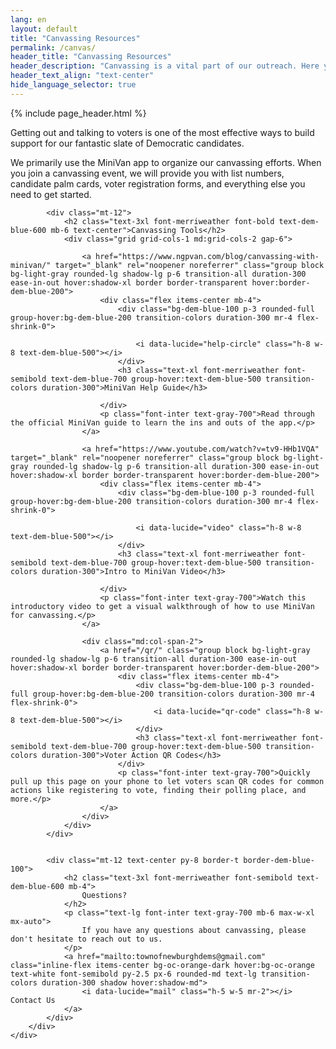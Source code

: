 ```yaml
---
lang: en
layout: default
title: "Canvassing Resources"
permalink: /canvas/
header_title: "Canvassing Resources"
header_description: "Canvassing is a vital part of our outreach. Here you'll find resources to help you connect with voters effectively and represent our Democratic candidates."
header_text_align: "text-center"
hide_language_selector: true
---
```


{% include page_header.html %}

<section class="py-12 md:py-16 bg-white">
    <div class="container mx-auto px-4 sm:px-6 lg:px-8">
        <div class="max-w-3xl mx-auto">
            <div class="prose max-w-none text-lg font-inter text-gray-700 leading-relaxed">
                <p>Getting out and talking to voters is one of the most effective ways to build support for our fantastic slate of Democratic candidates.</p>
                <p>We primarily use the MiniVan app to organize our canvassing efforts. When you join a canvassing event, we will provide you with list numbers, candidate palm cards, voter registration forms, and everything else you need to get started.</p>
            </div>

            <div class="mt-12">
                <h2 class="text-3xl font-merriweather font-bold text-dem-blue-600 mb-6 text-center">Canvassing Tools</h2>
                <div class="grid grid-cols-1 md:grid-cols-2 gap-6">
    
                    <a href="https://www.ngpvan.com/blog/canvassing-with-minivan/" target="_blank" rel="noopener noreferrer" class="group block bg-light-gray rounded-lg shadow-lg p-6 transition-all duration-300 ease-in-out hover:shadow-xl border border-transparent hover:border-dem-blue-200">
                        <div class="flex items-center mb-4">
                            <div class="bg-dem-blue-100 p-3 rounded-full group-hover:bg-dem-blue-200 transition-colors duration-300 mr-4 flex-shrink-0">
    
                                <i data-lucide="help-circle" class="h-8 w-8 text-dem-blue-500"></i>
                            </div>
                            <h3 class="text-xl font-merriweather font-semibold text-dem-blue-700 group-hover:text-dem-blue-500 transition-colors duration-300">MiniVan Help Guide</h3>
   
                        </div>
                        <p class="font-inter text-gray-700">Read through the official MiniVan guide to learn the ins and outs of the app.</p>
                    </a>
                   
                    <a href="https://www.youtube.com/watch?v=tv9-HHb1VQA" target="_blank" rel="noopener noreferrer" class="group block bg-light-gray rounded-lg shadow-lg p-6 transition-all duration-300 ease-in-out hover:shadow-xl border border-transparent hover:border-dem-blue-200">
                        <div class="flex items-center mb-4">
                            <div class="bg-dem-blue-100 p-3 rounded-full group-hover:bg-dem-blue-200 transition-colors duration-300 mr-4 flex-shrink-0">
                   
                                <i data-lucide="video" class="h-8 w-8 text-dem-blue-500"></i>
                            </div>
                            <h3 class="text-xl font-merriweather font-semibold text-dem-blue-700 group-hover:text-dem-blue-500 transition-colors duration-300">Intro to MiniVan Video</h3>
                 
                        </div>
                        <p class="font-inter text-gray-700">Watch this introductory video to get a visual walkthrough of how to use MiniVan for canvassing.</p>
                    </a>
                    
                    <div class="md:col-span-2">
                        <a href="/qr/" class="group block bg-light-gray rounded-lg shadow-lg p-6 transition-all duration-300 ease-in-out hover:shadow-xl border border-transparent hover:border-dem-blue-200">
                            <div class="flex items-center mb-4">
                                <div class="bg-dem-blue-100 p-3 rounded-full group-hover:bg-dem-blue-200 transition-colors duration-300 mr-4 flex-shrink-0">
                                    <i data-lucide="qr-code" class="h-8 w-8 text-dem-blue-500"></i>
                                </div>
                                <h3 class="text-xl font-merriweather font-semibold text-dem-blue-700 group-hover:text-dem-blue-500 transition-colors duration-300">Voter Action QR Codes</h3>
                            </div>
                            <p class="font-inter text-gray-700">Quickly pull up this page on your phone to let voters scan QR codes for common actions like registering to vote, finding their polling place, and more.</p>
                        </a>
                    </div>
                </div>
            </div>

    
            <div class="mt-12 text-center py-8 border-t border-dem-blue-100">
                <h2 class="text-3xl font-merriweather font-semibold text-dem-blue-600 mb-4">
                    Questions?
                </h2>
                <p class="text-lg font-inter text-gray-700 mb-6 max-w-xl mx-auto">
                    If you have any questions about canvassing, please don't hesitate to reach out to us.
                </p>
                <a href="mailto:townofnewburghdems@gmail.com" class="inline-flex items-center bg-oc-orange-dark hover:bg-oc-orange text-white font-semibold py-2.5 px-6 rounded-md text-lg transition-colors duration-300 shadow hover:shadow-md">
                    <i data-lucide="mail" class="h-5 w-5 mr-2"></i> Contact Us
                </a>
            </div>
        </div>
    </div>
</section>

<script>
  if (typeof lucide !== 'undefined') {
    lucide.createIcons();
  }
</script>
